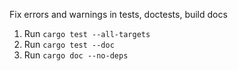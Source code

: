 Fix errors and warnings in tests, doctests, build docs

1. Run `cargo test --all-targets`
2. Run `cargo test --doc`
3. Run `cargo doc --no-deps`
